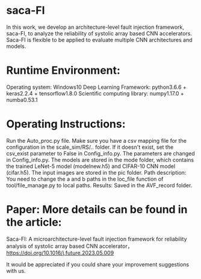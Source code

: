 # saca-FI
In this work, we develop an architecture-level fault injection framework, saca-FI, to analyze the reliability of systolic array based CNN accelerators. Saca-FI is flexible to be applied to evaluate multiple CNN architectures and models. 

# Runtime Environment: 
Operating system: Windows10 
Deep Learning Framework: python3.6.6 + keras2.2.4 + tensorflow1.8.0 
Scientific computing library: numpy1.17.0 + numba0.53.1

# Operating Instructions:
Run the Auto_proc.py file. Make sure you have a csv mapping file for the configuration in the scale_sim/RS/.. folder. If it doesn't exist, set the csv_exist parameter to False in Config_info.py. 
The parameters are changed in Config_info.py.
The models are stored in the mode folder, which contains the trained LeNet-5 model (modelnew.h5) and CIFAR-10 CNN model (cifar.h5). 
The input images are stored in the pic folder.
Path description: You need to change the a and b paths in the loc_file function of tool/file_manage.py to local paths.
Results: Saved in the AVF_record folder.

# Paper: More details can be found in the article:
Saca-FI: A microarchitecture-level fault injection framework for reliability analysis of systolic array based CNN accelerator，https://doi.org/10.1016/j.future.2023.05.009

It would be appreciated if you could share your improvement suggestions with us.
